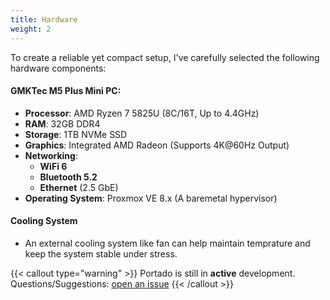 ```yaml
---
title: Hardware
weight: 2
---
```


To create a reliable yet compact setup, I've carefully selected the following hardware components:

#### GMKTec M5 Plus Mini PC:
- **Processor**: AMD Ryzen 7 5825U (8C/16T, Up to 4.4GHz)
- **RAM**: 32GB DDR4
- **Storage**: 1TB NVMe SSD
- **Graphics**: Integrated AMD Radeon (Supports 4K@60Hz Output)
- **Networking**:
  - **WiFi 6**
  - **Bluetooth 5.2**
  - **Ethernet** (2.5 GbE)
- **Operating System**: Proxmox VE 8.x (A baremetal hypervisor)

#### Cooling System
- An external cooling system like fan can help maintain temprature and keep the system stable under stress.

{{< callout type="warning" >}}
  Portado is still in **active** development. Questions/Suggestions: [open an issue](https://github.com/arbaaz29/portodoXproxhome/issues)
{{< /callout >}}